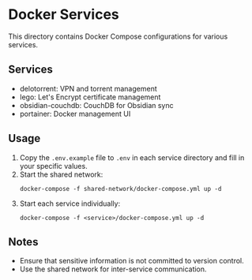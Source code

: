 # Docker Services

This directory contains Docker Compose configurations for various services.

## Services

- delotorrent: VPN and torrent management
- lego: Let's Encrypt certificate management
- obsidian-couchdb: CouchDB for Obsidian sync
- portainer: Docker management UI

## Usage

1. Copy the `.env.example` file to `.env` in each service directory and fill in your specific values.
2. Start the shared network:
   ```
   docker-compose -f shared-network/docker-compose.yml up -d
   ```
3. Start each service individually:
   ```
   docker-compose -f <service>/docker-compose.yml up -d
   ```

## Notes

- Ensure that sensitive information is not committed to version control.
- Use the shared network for inter-service communication.
